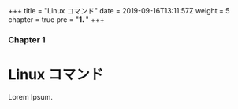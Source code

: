 +++
title = "Linux コマンド"
date = 2019-09-16T13:11:57Z
weight = 5
chapter = true
pre = "<b>1. </b>"
+++

### Chapter 1

# Linux コマンド

Lorem Ipsum.
